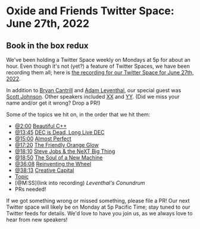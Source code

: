 # Oxide and Friends Twitter Space: June 27th, 2022

## Book in the box redux

We've been holding a Twitter Space weekly on Mondays at 5p for about an hour.
Even though it's not (yet?) a feature of Twitter Spaces, we have been
recording them all; here is
[the recording for our Twitter Space for June 27th, 2022](https://youtu.be/V85oeH4Byy0).

In addition to
[Bryan Cantrill](https://twitter.com/bcantrill) and
[Adam Leventhal](https://twitter.com/ahl),
our special guest was
[Scott Johnson](https://twitter.com/fuzzygroup). Other speakers included
[XX]()
and [YY]().
(Did we miss your name and/or get it wrong? Drop a PR!)

Some of the topics we hit on, in the order that we hit them:

- [@2:00](https://www.youtube.com/watch?v=V85oeH4Byy0&t=120s) [Beautiful C++](https://www.oreilly.com/library/view/beautiful-c-30/9780137647767/)
- [@13:45](https://www.youtube.com/watch?v=V85oeH4Byy0&t=825s) [DEC is Dead, Long Live DEC](https://www.oreilly.com/library/view/dec-is-dead/9781605094083/)
- [@15:00](https://www.youtube.com/watch?v=V85oeH4Byy0&t=900s) [Almost Perfect](https://www.goodreads.com/book/show/2091881.Almost_Perfect)
- [@17:20](https://www.youtube.com/watch?v=V85oeH4Byy0&t=1040s) [The Friendly Orange Glow](http://friendlyorangeglow.com/)
- [@18:10](https://www.youtube.com/watch?v=V85oeH4Byy0&t=1090s) [Steve Jobs & the NeXT Big Thing](https://www.goodreads.com/en/book/show/226316.Steve_Jobs_the_NeXT_Big_Thing)
- [@18:50](https://www.youtube.com/watch?v=V85oeH4Byy0&t=1130s) [The Soul of a New Machine](https://www.goodreads.com/book/show/7090.The_Soul_of_a_New_Machine)
- [@36:08](https://youtu.be/V85oeH4Byy0?t=2168) [Reinventing the Wheel](https://www.goodreads.com/book/show/93462.Reinventing_the_Wheel)
- [@38:13](https://youtu.be/V85oeH4Byy0?t=2293) [Creative Capital](https://www.goodreads.com/book/show/3176553-creative-capital)
- [Topic](link)
- [@M:SS](link into recording)
  *Leventhal's Conundrum*
- PRs needed!

If we got something wrong or missed something, please file a PR!
Our next Twitter space will likely be on Monday at 5p Pacific Time; stay tuned
to our Twitter feeds for details.  We'd love to have you join us, as we
always love to hear from new speakers!

